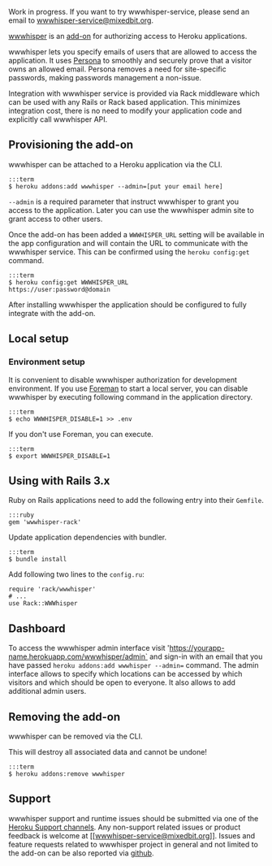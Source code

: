 Work in progress. If you want to try wwwhisper-service, please send an
email to wwwhisper-service@mixedbit.org.

[wwwhisper](http://addons.heroku.com/wwwhisper) is an
[add-on](http://addons.heroku.com) for authorizing access to Heroku
applications.

wwwhisper lets you specify emails of users that are allowed to access
the application. It uses [Persona](https://persona.org) to smoothly
and securely prove that a visitor owns an allowed email. Persona
removes a need for site-specific passwords, making passwords
management a non-issue.

Integration with wwwhisper service is provided via Rack middleware
which can be used with any Rails or Rack based application. This
minimizes integration cost, there is no need to modify your
application code and explicitly call wwwhisper API.


## Provisioning the add-on

wwwhisper can be attached to a Heroku application via the CLI.

    :::term
    $ heroku addons:add wwwhisper --admin=[put your email here]

`--admin` is a required parameter that instruct wwwhisper to grant you
access to the application. Later you can use the wwwhisper admin site
to grant access to other users.

Once the add-on has been added a `WWWHISPER_URL` setting will be
available in the app configuration and will contain the URL to
communicate with the wwwhisper service. This can be confirmed using the
`heroku config:get` command.

    :::term
    $ heroku config:get WWWHISPER_URL
    https://user:password@domain

After installing wwwhisper the application should be configured to
fully integrate with the add-on.

## Local setup

### Environment setup

It is convenient to disable wwwhisper authorization for development
environment. If you use [Foreman](config-vars#local_setup) to start a
local server, you can disable wwwhisper by executing following command
in the application directory.

    :::term
    $ echo WWWHISPER_DISABLE=1 >> .env

If you don't use Foreman, you can execute.

    :::term
    $ export WWWHISPER_DISABLE=1


## Using with Rails 3.x

Ruby on Rails applications need to add the following entry into
their `Gemfile`.

    :::ruby
    gem 'wwwhisper-rack'

Update application dependencies with bundler.

    :::term
    $ bundle install

Add following two lines to the `config.ru`:

    require 'rack/wwwhisper'
    # ...
    use Rack::WWWhisper

## Dashboard

To access the wwwhisper admin interface visit
'https://yourapp-name.herokuapp.com/wwwhisper/admin` and sign-in with
an email that you have passed `heroku addons:add wwwhisper --admin=`
command. The admin interface allows to specify which locations can be
accessed by which visitors and which should be open to everyone. It
also allows to add additional admin users.

## Removing the add-on

wwwhisper can be removed via the CLI.

<div class="warning" markdown="1">This will destroy all associated data and cannot be undone!</div>

    :::term
    $ heroku addons:remove wwwhisper


## Support

wwwhisper support and runtime issues should be submitted via one of
the [Heroku Support channels](support-channels). Any non-support
related issues or product feedback is welcome at
[[wwwhisper-service@mixedbit.org]]. Issues and feature requests
related to wwwhisper project in general and not limited to the add-on
can be also reported via [github](https://github.com/wrr/wwwhisper/issues).